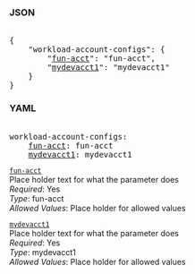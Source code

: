 ### JSON 
<pre> 
{
    "workload-account-configs": {
        "<a href=#fun-acct>fun-acct</a>": "fun-acct", 
        "<a href=#mydevacct1>mydevacct1</a>": "mydevacct1"
    }
}</pre> 
### YAML 
<pre> 
workload-account-configs:
    <a href=#fun-acct>fun-acct</a>: fun-acct
    <a href=#mydevacct1>mydevacct1</a>: mydevacct1
</pre> 


<a name= "fun-acct" href="workload-account-configs/fun-acct.md">`fun-acct`</a> \
Place holder text for what the parameter does \
*Required*: Yes \
*Type*: fun-acct \
*Allowed Values*: Place holder for allowed values

<a name= "mydevacct1" href="workload-account-configs/mydevacct1.md">`mydevacct1`</a> \
Place holder text for what the parameter does \
*Required*: Yes \
*Type*: mydevacct1 \
*Allowed Values*: Place holder for allowed values


